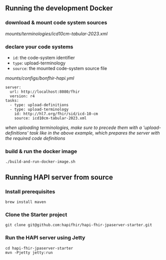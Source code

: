 ## Running the development Docker

### download & mount code system sources

_mounts/terminologies/icd10cm-tabular-2023.xml_

### declare your code systems

- `id`: the code-system identifier
- `type`: upload-terminology
- `source`: the mounted code-system source file

_mounts/configs/bonfhir-hapi.yml_

```
server:
  url: http://localhost:8080/fhir
  version: r4
tasks:
  - type: upload-definitions
  - type: upload-terminology
    id: http://hl7.org/fhir/sid/icd-10-cm
    source: icd10cm-tabular-2023.xml
```

_when uploading terminologies, make sure to precede them with a 'upload-definitions' task like in the above example, which prepares the server with the required code definitions_

### build & run the docker image

`./build-and-run-docker-image.sh`

## Running HAPI server from source

### Install prerequisites

```
brew install maven
```

### Clone the Starter project

```
git clone git@github.com:hapifhir/hapi-fhir-jpaserver-starter.git
```

### Run the HAPI server using Jetty

```
cd hapi-fhir-jpaserver-starter
mvn -Pjetty jetty:run
```
